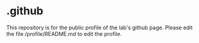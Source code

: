 # .github
This repository is for the public profile of the lab's github page. Please edit the file /profile/README.md to edit the profile.
